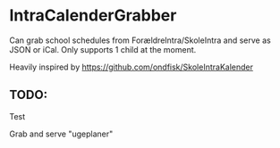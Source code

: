 # IntraCalenderGrabber

Can grab school schedules from ForældreIntra/SkoleIntra and serve as JSON or iCal.
Only supports 1 child at the moment.

Heavily inspired by https://github.com/ondfisk/SkoleIntraKalender

## TODO:
Test

Grab and serve "ugeplaner"
